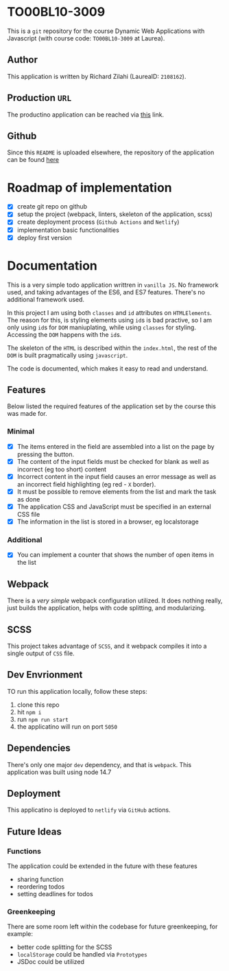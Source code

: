 # TO00BL10-3009

This is a `git` repository for the course Dynamic Web Applications with Javascript (with course code: `TO00BL10-3009` at Laurea).

## Author

This application is written by Richard Zilahi (LaureaID: `2108162`).

## Production `URL`

The productino application can be reached via [this](https://zilahir-todo.netlify.app/) link.

## Github

Since this `README` is uploaded elsewhere, the repository of the application can be found [here](https://github.com/zilahir/TO00BL10-3009)

# Roadmap of implementation

- [x] create git repo on github
- [x] setup the project (webpack, linters, skeleton of the application, scss)
- [x] create deployment process (`Github Actions` and `Netlify`)
- [x] implementation basic functionalities
- [x] deploy first version

# Documentation

This is a very simple todo application writtren in `vanilla JS`. No framework used, and taking advantages of the ES6, and ES7 features. There's no additional framework used.

In this project I am using both `classes` and `id` attributes on `HTMLElements`. The reason for this, is styling elements using `id`s is bad practive, so I am only using `id`s for `DOM` maniuplating, while using `classes` for styling. Accessing the `DOM` happens with the `id`s.

The skeleton of the `HTML` is described within the `index.html`, the rest of the `DOM` is built pragmatically using `javascript`.

The code is documented, which makes it easy to read and understand.

## Features

Below listed the required features of the application set by the course this was made for.

### Minimal

- [x] The items entered in the field are assembled into a list on the page by pressing the button.
- [x] The content of the input fields must be checked for blank as well as incorrect (eg too short) content
- [x] Incorrect content in the input field causes an error message as well as an incorrect field highlighting (eg red - `X` border).
- [x] It must be possible to remove elements from the list and mark the task as done
- [x] The application CSS and JavaScript must be specified in an external CSS file
- [x] The information in the list is stored in a browser, eg localstorage

### Additional

- [x] You can implement a counter that shows the number of open items in the list

## Webpack

There is a _very simple_ webpack configuration utilized. It does nothing really, just builds the application, helps with code splitting, and modularizing.

## SCSS

This project takes advantage of `SCSS`, and it webpack compiles it into a single output of `CSS` file.

## Dev Envrionment

TO run this application locally, follow these steps:

1) clone this repo
2) hit `npm i`
3) run `npm run start`
4) the applicatino will run on port `5050`

## Dependencies

There's only one major `dev` dependency, and that is `webpack`. This application was built using node 14.7

## Deployment

This applicatino is deployed to `netlify` via `GitHub` actions.

## Future Ideas

### Functions

The application could be extended in the future with these features

- sharing function
- reordering todos
- setting deadlines for todos

### Greenkeeping

There are some room left within the codebase for future greenkeeping, for example: 

- better code splitting for the SCSS
- `localStorage` could be handled via `Prototypes`
- JSDoc could be utilized